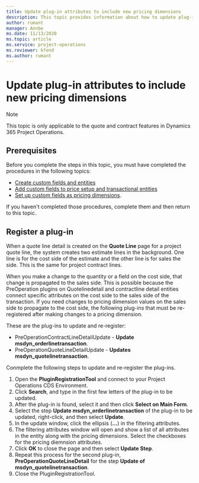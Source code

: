```yaml
---
title: Update plug-in attributes to include new pricing dimensions
description: This topic provides information about how to update plug-in attributes for pricing dimensions.
author: rumant
manager: Annbe
ms.date: 11/13/2020
ms.topic: article
ms.service: project-operations
ms.reviewer: kfend 
ms.author: rumant
---
```



# Update plug-in attributes to include new pricing dimensions

> [!NOTE]
> This topic is only applicable to the quote and contract features in Dynamics 365 Project Operations.

## Prerequisites
Before you complete the steps in this topic, you must have completed the procedures in the following topics:

  - [Create custom fields and entities](create-custom-fields-entities-pricing-dimensions.md) 
  - [Add custom fields to price setup and transactional entities](add-custom-fields-price-setup-transactional-entities.md)
  - [Set up custom fields as pricing dimensions](set-up-custom-fields-pricing-dimensions.md). 
  
If you haven't completed those procedures, complete them and then return to this topic.

## Register a plug-in
When a quote line detail is created on the **Quote Line** page for a project quote line, the system creates two estimate lines in the background. One line is for the cost side of the estimate and the other line is for sales the side. This is the same  for project contract lines.

When you make a change to the quantity or a field on the cost side, that change is propagated to the sales side. This is possible because the PreOperation plugins on Quotelinedetail and contractline detail entities connect specific attributes on the cost side to the sales side of the transaction. If you need changes to pricing dimension values on the sales side to propagate to the cost side, the following plug-ins that must be re-registered after making changes to a pricing dimension.

These are the plug-ins to update and re-register:

- PreOperationContractLineDetailUpdate - **Update msdyn_orderlinetransaction**.
- PreOperationQuoteLineDetailUpdate - **Updates msdyn_quotelinetransaction**.

Conmplete the following steps to update and re-register the plug-ins.

1. Open the **PluginRegistrationTool** and connect to your Project Operations CDS Environment.
2. Click **Search**, and type in the first few letters of the plug-in to be updated.
3. After the plug-in is found, select it and then click **Select on Main Form**.
4. Select the step **Update msdyn_orderlinetransaction** of the plug-in to be updated, right-click, and then select **Update**.
5. In the update window, click the ellipsis (**...**) in the filtering attributes.
6. The filtering attributes window will open and show a list of all attributes in the entity along with the pricing dimensions. Select the checkboxes for the pricing diemnsion attributes.
7. Click **OK** to close the page and then select **Update Step**.
8. Repeat this process for the second plug-in, **PreOperationQuoteLineDetail** for the step **Update of msdyn_quotelinetransaction**.
9. Close the PluginRegistrationTool.


